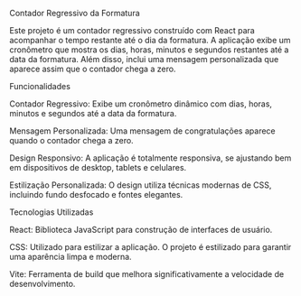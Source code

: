 Contador Regressivo da Formatura

Este projeto é um contador regressivo construído com React para acompanhar o tempo restante até o dia da formatura. A aplicação exibe um cronômetro que mostra os dias, horas, minutos e segundos restantes até a data da formatura. Além disso, inclui uma mensagem personalizada que aparece assim que o contador chega a zero.

Funcionalidades

Contador Regressivo: Exibe um cronômetro dinâmico com dias, horas, minutos e segundos até a data da formatura.

Mensagem Personalizada: Uma mensagem de congratulações aparece quando o contador chega a zero.

Design Responsivo: A aplicação é totalmente responsiva, se ajustando bem em dispositivos de desktop, tablets e celulares.

Estilização Personalizada: O design utiliza técnicas modernas de CSS, incluindo fundo desfocado e fontes elegantes.

Tecnologias Utilizadas

React: Biblioteca JavaScript para construção de interfaces de usuário.

CSS: Utilizado para estilizar a aplicação. O projeto é estilizado para garantir uma aparência limpa e moderna.

Vite: Ferramenta de build que melhora significativamente a velocidade de desenvolvimento.